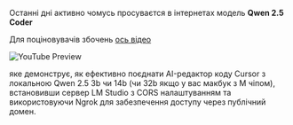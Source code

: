 <!--
date: 2024-11-17T00:58:15
-->

Останні дні активно чомусь просуваєтся в інтернетах модель **Qwen 2.5 Coder** 

Для поціновувачів збочень [ось відео](https://www.youtube.com/watch?v=Q_sy45XggeM) 

![YouTube Preview](https://img.youtube.com/vi/Q_sy45XggeM/mqdefault.jpg)

 яке демонструє, як ефективно поєднати AI-редактор коду Cursor з локальною Qwen 2.5 3b чи 14b (чи 32b якщо у вас макбук з M чіпом), встановивши сервер LM Studio  з CORS налаштуванням та використовуючи Ngrok для забезпечення доступу через публічний домен.
